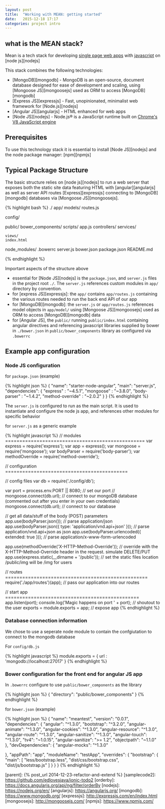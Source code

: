 ```yaml
---
layout: post
title:  "Working with MEAN: getting started"
date:   2015-12-18 17:17
categories: project intro
---
```


## what is the MEAN stack?

Mean is a tech stack for developing [single page web apps](https://en.wikipedia.org/wiki/Single-page_application) with [javascript](https://en.wikipedia.org/wiki/JavaScript) on [node js][nodejs]

This stack combines the following technologies:

 * [MongoDB][mongodb] - MongoDB is an open-source, document database designed for ease of development and scaling,  using [Mongoose JS][mongoosejs] used as ORM to access [MongoDB][mongodb]
 * [Express JS][expressjs] - Fast, unopinionated, minimalist web framework for [Node.js][nodejs]
 * [Angular JS][angularjs] - HTML enhanced for web apps
 * [Node JS][nodejs] - Node.js® is a JavaScript runtime built on [Chrome's V8 JavaScript engine](https://developers.google.com/v8/)

## Prerequisites

To use this technology stack it is essential to install [Node JS][nodejs] and the node package manager: [npm][npmjs]

## Typical Package Structure

The basic structure relies on [node js][nodejs] to run a web server that exposes both the static site data featuring HTML with [angular][angularjs] as well as server API routes [Express][expressjs] connecting to [MongoDB][mongodb] databases via [Mongoose JS][mongoosejs].

{% highlight bash %}
./
  app/
    models/
    routes.js

  config/

  public/
    bower_components/
    scripts/
    	app.js
    	controllers/
    	services/

    views/
    index.html

  node_modules/
  .bowerrc
  server.js
  bower.json
  package.json
  README.md

{% endhighlight  %}

Important aspects of the structure above

 * essential for [Node JS][nodejs] is the `package.json`, and `server.js` files in the project root `./`. The `server.js` references custom modules in `app/` directory by convention.
 * for [express JS][expressjs]: the `app/` contains `app/routes.js` containing the various routes needed to run the back end API of our app
 * for [MongoDB][mongodb]: the `server.js` or `app/routes.js` references model objects in `app/model/` using [Mongoose JS][mongoosejs] used as ORM to access [MongoDB][mongodb] data
 * for [Angular JS], the `public/` running `public/index.html` containing angular directives and referencing javascript libraries supplied by bower in `./bower.json` in `public/bower_components` library as configured via `.bowerrc`

## Example app configuration

### Node JS configuration

for `package.json` (example)

{% highlight json %}
{
  "name": "starter-node-angular",
  "main": "server.js",
  "dependencies": {
    "express" : "~4.5.1",
	"mongoose" : "~3.8.0",
	"body-parser" : "~1.4.2",
	"method-override" : "~2.0.2"
  }
}
{% endhighlight  %}

The `server.js` is configured to run as the main script. It is used to instantiate and configure the node js app, and references other modules for specific behavior

for `server.js` as a generic example


{% highlight javascript %}
// modules =================================================
var express        = require('express');
var app            = express();
var mongoose       = require('mongoose');
var bodyParser     = require('body-parser');
var methodOverride = require('method-override');

// configuration ===========================================

// config files
var db = require('./config/db');

var port = process.env.PORT || 8080; // set our port
// mongoose.connect(db.url); // connect to our mongoDB database (commented out after you enter in your own credentials)
mongoose.connect(db.url); // connect to our database

// get all data/stuff of the body (POST) parameters
app.use(bodyParser.json()); // parse application/json
app.use(bodyParser.json({ type: 'application/vnd.api+json' })); // parse application/vnd.api+json as json
app.use(bodyParser.urlencoded({ extended: true })); // parse application/x-www-form-urlencoded

app.use(methodOverride('X-HTTP-Method-Override')); // override with the X-HTTP-Method-Override header in the request. simulate DELETE/PUT
app.use(express.static(__dirname + '/public')); // set the static files location /public/img will be /img for users

// routes ==================================================
require('./app/routes')(app); // pass our application into our routes

// start app ===============================================
app.listen(port);
console.log('Magic happens on port ' + port);           // shoutout to the user
exports = module.exports = app;                         // expose app
{% endhighlight  %}

### Database connection information

We chose to use a seperate node module to contain the confgiutation to connect to the mongodb database

For `config/db.js`

{% highlight javascript %}
module.exports = {
	url : 'mongodb://localhost:27017'
}
{% endhighlight  %}

### Bower configuration for the front end for angular JS app

In `.bowerrc` configure to use `public/bower_components` as the library

{% highlight json %}
{
	"directory": "public/bower_components"
}
{% endhighlight  %}

for `bower.json` (example)

{% highlight json %}
{
  "name": "meantest",
  "version": "0.0.1",
  "dependencies": {
    "angular": "^1.3.0",
    "bootstrap": "^3.2.0",
    "angular-animate": "^1.3.0",
    "angular-cookies": "^1.3.0",
    "angular-resource": "^1.3.0",
    "angular-route": "^1.3.0",
    "angular-sanitize": "^1.3.0",
    "angular-touch": "^1.3.0",
     "tv4": "~1.0.15",
    "angular-sanitize": ">= 1.2",
    "objectpath": "~1.1.0"
  },
  "devDependencies": {
    "angular-mocks": "^1.3.0"

  },
  "appPath": "app",
  "moduleName": "testApp",
  "overrides": {
    "bootstrap": {
      "main": [
        "less/bootstrap.less",
        "dist/css/bootstrap.css",
        "dist/js/bootstrap.js"
      ]
    }
  }
}
{% endhighlight  %}




[parent]: {% post_url 2014-12-23-refactor-and-extend %}
[samplecode2]: https://github.com/edlovesjava/ionic-todo2
[orderby]: https://docs.angularjs.org/api/ng/filter/orderBy
[nodejs]: https://nodejs.org/en/
[angularjs]: https://angularjs.org/
[mongodb]: https://www.mongodb.org/
[expressjs]: http://expressjs.com/en/index.html
[mongoosejs]: http://mongoosejs.com/
[npmjs]: https://www.npmjs.com/